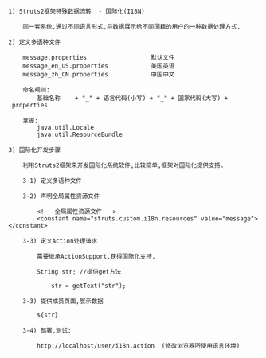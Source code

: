 	1) Struts2框架特殊数据流转  - 国际化(I18N)
	
		同一套系统,通过不同语言形式,将数据展示给不同国籍的用户的一种数据处理方式.
		
	2) 定义多语种文件

		message.properties					默认文件
		message_en_US.properties			美国英语
		message_zh_CN.properties			中国中文
		
		命名规则:
			基础名称	+ "_" + 语言代码(小写) + "_" + 国家代码(大写) + .properties

		掌握:
			java.util.Locale
			java.util.ResourceBundle
			
	3) 国际化开发步骤
		
		利用Struts2框架来开发国际化系统软件,比较简单,框架对国际化提供支持.
		
		3-1) 定义多语种文件
			
		3-2) 声明全局属性资源文件
			
			<!-- 全局属性资源文件 -->
			<constant name="struts.custom.i18n.resources" value="message"></constant>
			
		3-3) 定义Action处理请求
		
			需要继承ActionSupport,获得国际化支持.
			
			String str; //提供get方法
			
				str = getText("str");
			
		3-3) 提供成员页面,展示数据
			
			${str}
			
		3-4) 部署,测试:
			
			http://localhost/user/i18n.action  (修改浏览器所使用语言环境)		
					
		
		
		
		
		
		
		
		
		
		
		
		
		
				
		